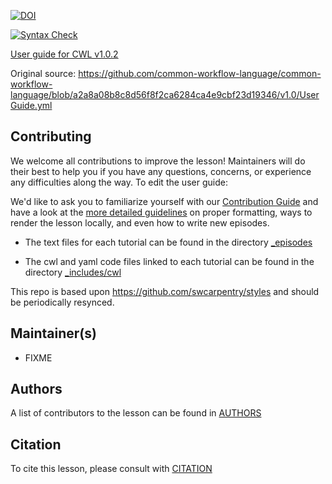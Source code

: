 [![DOI](https://zenodo.org/badge/89621457.svg)](https://zenodo.org/badge/latestdoi/89621457)

[![Syntax Check](https://travis-ci.org/common-workflow-language/user_guide.svg?branch=gh-pages)](https://travis-ci.org/common-workflow-language/user_guide)

[User guide for CWL v1.0.2](https://www.commonwl.org/user_guide/)

Original source:
https://github.com/common-workflow-language/common-workflow-language/blob/a2a8a08b8c8d56f8f2ca6284ca4e9cbf23d19346/v1.0/UserGuide.yml

## Contributing

We welcome all contributions to improve the lesson! Maintainers will do their best to help you if you have any
questions, concerns, or experience any difficulties along the way.
To edit the user guide:

We'd like to ask you to familiarize yourself with our [Contribution Guide](CONTRIBUTING.md) and have a look at
the [more detailed guidelines][lesson-example] on proper formatting, ways to render the lesson locally, and even
how to write new episodes.

- The text files for each tutorial can be found in the directory [_episodes](_episodes)

- The cwl and yaml code files linked to each tutorial can be found in the directory [_includes/cwl](_includes/cwl)

This repo is based upon https://github.com/swcarpentry/styles and should be periodically resynced.

## Maintainer(s)

* FIXME

## Authors

A list of contributors to the lesson can be found in [AUTHORS](AUTHORS)

## Citation

To cite this lesson, please consult with [CITATION](CITATION)

[lesson-example]: https://carpentries.github.io/lesson-example
